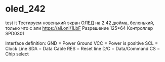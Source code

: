 # oled_242
test it
Тестируем новенький экран ОЛЕД на 2.42 дюйма, беленький, только что с али https://ali.onl/1LbF
Разрешение 125*64
Контроллер SPD0301

Interface definition:
GND = Power Ground
VCC = Power is positive
SCL = Clock Line
SDA = Data Cable
RES = Reset line
D/C = Data/Command
CS = Chip select

